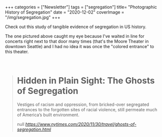 +++
categories = ["Newsletter"]
tags = ["segregation"]
title= "Photographic History of Segregation"
date = "2020-12-02"
coverImage = "/img/segregation.jpg"
+++

Check out this study of tangible evidence of segregation in US history.

<!--more-->

The one pictured above caught my eye because I've waited in line for concerts right next to that door many times (that's the Moore Theater in downtown Seattle) and I had no idea it was once the "colored entrance" to this theater.

<br>

<blockquote class="quoteback" darkmode="" data-title="Hidden%20in%20Plain%20Sight%3A%20The%20Ghosts%20of%20Segregation" data-author="null" cite="https://www.nytimes.com/2020/11/30/travel/ghosts-of-segregation.html">
<h1 id="link-1ba8bdcc" class="css-x2vhww e1h9rw200" itemprop="headline" data-test-id="headline">Hidden in Plain Sight: The Ghosts of Segregation</h1><p class="css-h99hf e1wiw3jv0">Vestiges of racism and oppression,&nbsp;from bricked-over segregated entrances to the forgotten sites of racial violence,&nbsp;still permeate much of America’s built environment.</p>
<footer>null<cite> <a href="https://www.nytimes.com/2020/11/30/travel/ghosts-of-segregation.html">https://www.nytimes.com/2020/11/30/travel/ghosts-of-segregation.html</a></cite></footer>
</blockquote><script note="" src="https://cdn.jsdelivr.net/gh/Blogger-Peer-Review/quotebacks@1/quoteback.js"></script>
